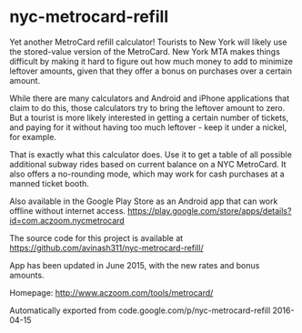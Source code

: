 # nyc-metrocard-refill

Yet another MetroCard refill calculator! Tourists to New York will likely use the stored-value version of the MetroCard. New York MTA makes things difficult by making it hard to figure out how much money to add to minimize leftover amounts, given that they offer a bonus on purchases over a certain amount.

While there are many calculators and Android and iPhone applications that claim to do this, those calculators try to bring the leftover amount to zero. But a tourist is more likely interested in getting a certain number of tickets, and paying for it without having too much leftover - keep it under a nickel, for example.

That is exactly what this calculator does. Use it to get a table of all possible additional subway rides based on current balance on a NYC MetroCard. It also offers a no-rounding mode, which may work for cash purchases at a manned ticket booth.

Also available in the Google Play Store as an Android app that can work offline without internet access.
https://play.google.com/store/apps/details?id=com.aczoom.nycmetrocard

The source code for this project is available at https://github.com/avinash311/nyc-metrocard-refill/ 

App has been updated in June 2015, with the new rates and bonus amounts.

Homepage: http://www.aczoom.com/tools/metrocard/

Automatically exported from code.google.com/p/nyc-metrocard-refill  2016-04-15
